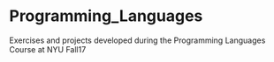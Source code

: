 # Programming_Languages
Exercises and projects developed during the Programming Languages Course at NYU Fall17
